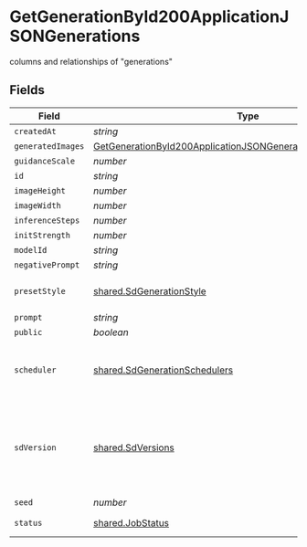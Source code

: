 # GetGenerationById200ApplicationJSONGenerations

columns and relationships of "generations"


## Fields

| Field                                                                                                                                                       | Type                                                                                                                                                        | Required                                                                                                                                                    | Description                                                                                                                                                 |
| ----------------------------------------------------------------------------------------------------------------------------------------------------------- | ----------------------------------------------------------------------------------------------------------------------------------------------------------- | ----------------------------------------------------------------------------------------------------------------------------------------------------------- | ----------------------------------------------------------------------------------------------------------------------------------------------------------- |
| `createdAt`                                                                                                                                                 | *string*                                                                                                                                                    | :heavy_minus_sign:                                                                                                                                          | N/A                                                                                                                                                         |
| `generatedImages`                                                                                                                                           | [GetGenerationById200ApplicationJSONGenerationsGeneratedImages](../../models/operations/getgenerationbyid200applicationjsongenerationsgeneratedimages.md)[] | :heavy_minus_sign:                                                                                                                                          | N/A                                                                                                                                                         |
| `guidanceScale`                                                                                                                                             | *number*                                                                                                                                                    | :heavy_minus_sign:                                                                                                                                          | N/A                                                                                                                                                         |
| `id`                                                                                                                                                        | *string*                                                                                                                                                    | :heavy_minus_sign:                                                                                                                                          | N/A                                                                                                                                                         |
| `imageHeight`                                                                                                                                               | *number*                                                                                                                                                    | :heavy_minus_sign:                                                                                                                                          | N/A                                                                                                                                                         |
| `imageWidth`                                                                                                                                                | *number*                                                                                                                                                    | :heavy_minus_sign:                                                                                                                                          | N/A                                                                                                                                                         |
| `inferenceSteps`                                                                                                                                            | *number*                                                                                                                                                    | :heavy_minus_sign:                                                                                                                                          | N/A                                                                                                                                                         |
| `initStrength`                                                                                                                                              | *number*                                                                                                                                                    | :heavy_minus_sign:                                                                                                                                          | N/A                                                                                                                                                         |
| `modelId`                                                                                                                                                   | *string*                                                                                                                                                    | :heavy_minus_sign:                                                                                                                                          | N/A                                                                                                                                                         |
| `negativePrompt`                                                                                                                                            | *string*                                                                                                                                                    | :heavy_minus_sign:                                                                                                                                          | N/A                                                                                                                                                         |
| `presetStyle`                                                                                                                                               | [shared.SdGenerationStyle](../../models/shared/sdgenerationstyle.md)                                                                                        | :heavy_minus_sign:                                                                                                                                          | The style to generate images with.                                                                                                                          |
| `prompt`                                                                                                                                                    | *string*                                                                                                                                                    | :heavy_minus_sign:                                                                                                                                          | N/A                                                                                                                                                         |
| `public`                                                                                                                                                    | *boolean*                                                                                                                                                   | :heavy_minus_sign:                                                                                                                                          | N/A                                                                                                                                                         |
| `scheduler`                                                                                                                                                 | [shared.SdGenerationSchedulers](../../models/shared/sdgenerationschedulers.md)                                                                              | :heavy_minus_sign:                                                                                                                                          | The scheduler to generate images with. Defaults to EULER_DISCRETE if not specified.                                                                         |
| `sdVersion`                                                                                                                                                 | [shared.SdVersions](../../models/shared/sdversions.md)                                                                                                      | :heavy_minus_sign:                                                                                                                                          | The base version of stable diffusion to use if not using a custom model. v1_5 is 1.5, v2 is 2.1, if not specified it will default to v1_5.                  |
| `seed`                                                                                                                                                      | *number*                                                                                                                                                    | :heavy_minus_sign:                                                                                                                                          | N/A                                                                                                                                                         |
| `status`                                                                                                                                                    | [shared.JobStatus](../../models/shared/jobstatus.md)                                                                                                        | :heavy_minus_sign:                                                                                                                                          | The status of the current task.                                                                                                                             |